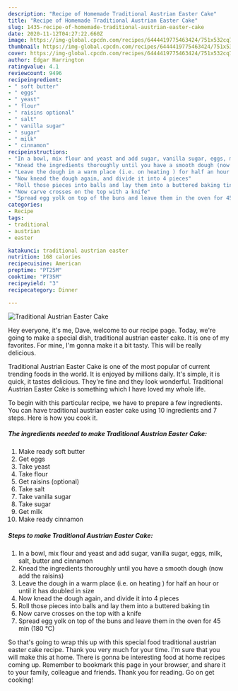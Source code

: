```yaml
---
description: "Recipe of Homemade Traditional Austrian Easter Cake"
title: "Recipe of Homemade Traditional Austrian Easter Cake"
slug: 1435-recipe-of-homemade-traditional-austrian-easter-cake
date: 2020-11-12T04:27:22.660Z
image: https://img-global.cpcdn.com/recipes/6444419775463424/751x532cq70/traditional-austrian-easter-cake-recipe-main-photo.jpg
thumbnail: https://img-global.cpcdn.com/recipes/6444419775463424/751x532cq70/traditional-austrian-easter-cake-recipe-main-photo.jpg
cover: https://img-global.cpcdn.com/recipes/6444419775463424/751x532cq70/traditional-austrian-easter-cake-recipe-main-photo.jpg
author: Edgar Harrington
ratingvalue: 4.1
reviewcount: 9496
recipeingredient:
- " soft butter"
- " eggs"
- " yeast"
- " flour"
- " raisins optional"
- " salt"
- " vanilla sugar"
- " sugar"
- " milk"
- " cinnamon"
recipeinstructions:
- "In a bowl, mix flour and yeast and add sugar, vanilla sugar, eggs, milk, salt, butter and cinnamon"
- "Knead the ingredients thoroughly until you have a smooth dough (now add the raisins)"
- "Leave the dough in a warm place (i.e. on heating ) for half an hour or until it has doubled in size"
- "Now knead the dough again, and divide it into 4 pieces"
- "Roll those pieces into balls and lay them into a buttered baking tin"
- "Now carve crosses on the top with a knife"
- "Spread egg yolk on top of the buns and leave them in the oven for 45 min (180 °C)"
categories:
- Recipe
tags:
- traditional
- austrian
- easter

katakunci: traditional austrian easter 
nutrition: 168 calories
recipecuisine: American
preptime: "PT25M"
cooktime: "PT35M"
recipeyield: "3"
recipecategory: Dinner

---
```



![Traditional Austrian Easter Cake](https://img-global.cpcdn.com/recipes/6444419775463424/751x532cq70/traditional-austrian-easter-cake-recipe-main-photo.jpg)

Hey everyone, it's me, Dave, welcome to our recipe page. Today, we're going to make a special dish, traditional austrian easter cake. It is one of my favorites. For mine, I'm gonna make it a bit tasty. This will be really delicious.

Traditional Austrian Easter Cake is one of the most popular of current trending foods in the world. It is enjoyed by millions daily. It's simple, it is quick, it tastes delicious. They're fine and they look wonderful. Traditional Austrian Easter Cake is something which I have loved my whole life.




To begin with this particular recipe, we have to prepare a few ingredients. You can have traditional austrian easter cake using 10 ingredients and 7 steps. Here is how you cook it.

<!--inarticleads1-->

##### The ingredients needed to make Traditional Austrian Easter Cake:

1. Make ready  soft butter
1. Get  eggs
1. Take  yeast
1. Take  flour
1. Get  raisins (optional)
1. Take  salt
1. Take  vanilla sugar
1. Take  sugar
1. Get  milk
1. Make ready  cinnamon




<!--inarticleads2-->

##### Steps to make Traditional Austrian Easter Cake:

1. In a bowl, mix flour and yeast and add sugar, vanilla sugar, eggs, milk, salt, butter and cinnamon
1. Knead the ingredients thoroughly until you have a smooth dough (now add the raisins)
1. Leave the dough in a warm place (i.e. on heating ) for half an hour or until it has doubled in size
1. Now knead the dough again, and divide it into 4 pieces
1. Roll those pieces into balls and lay them into a buttered baking tin
1. Now carve crosses on the top with a knife
1. Spread egg yolk on top of the buns and leave them in the oven for 45 min (180 °C)




So that's going to wrap this up with this special food traditional austrian easter cake recipe. Thank you very much for your time. I'm sure that you will make this at home. There is gonna be interesting food at home recipes coming up. Remember to bookmark this page in your browser, and share it to your family, colleague and friends. Thank you for reading. Go on get cooking!

